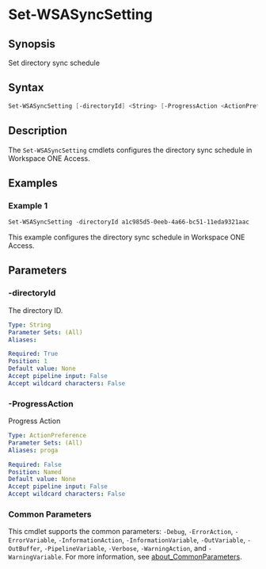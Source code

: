 # Set-WSASyncSetting

## Synopsis

Set directory sync schedule

## Syntax

```powershell
Set-WSASyncSetting [-directoryId] <String> [-ProgressAction <ActionPreference>] [<CommonParameters>]
```

## Description

The `Set-WSASyncSetting` cmdlets configures the directory sync schedule in Workspace ONE Access.

## Examples

### Example 1

```powershell
Set-WSASyncSetting -directoryId a1c985d5-0eeb-4a66-bc51-11eda9321aac
```

This example configures the directory sync schedule in Workspace ONE Access.

## Parameters

### -directoryId

The directory ID.

```yaml
Type: String
Parameter Sets: (All)
Aliases:

Required: True
Position: 1
Default value: None
Accept pipeline input: False
Accept wildcard characters: False
```

### -ProgressAction

Progress Action

```yaml
Type: ActionPreference
Parameter Sets: (All)
Aliases: proga

Required: False
Position: Named
Default value: None
Accept pipeline input: False
Accept wildcard characters: False
```

### Common Parameters

This cmdlet supports the common parameters: `-Debug`, `-ErrorAction`, `-ErrorVariable`, `-InformationAction`, `-InformationVariable`, `-OutVariable`, `-OutBuffer`, `-PipelineVariable`, `-Verbose`, `-WarningAction`, and `-WarningVariable`. For more information, see [about_CommonParameters](http://go.microsoft.com/fwlink/?LinkID=113216).

